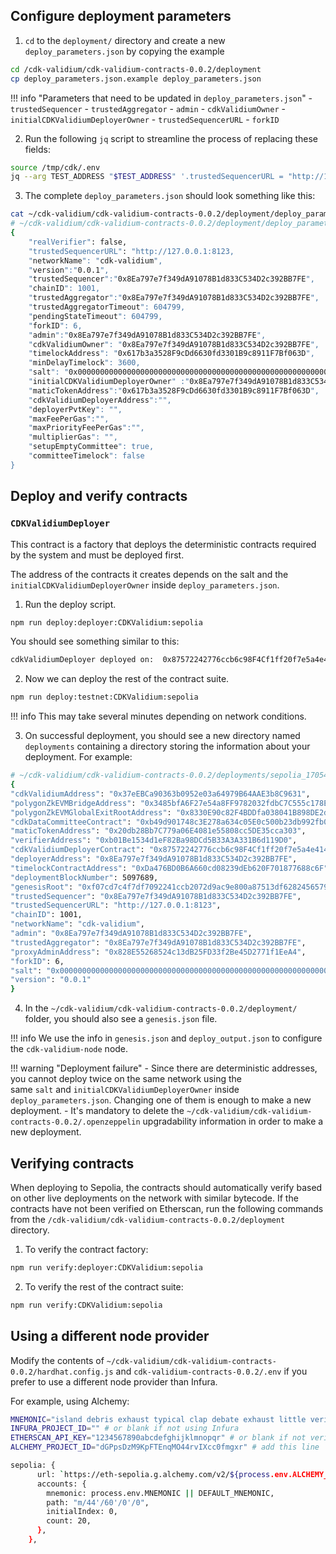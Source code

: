 ## Configure deployment parameters

1. `cd` to the `deployment/` directory and create a new `deploy_parameters.json` by copying the example

```bash
cd /cdk-validium/cdk-validium-contracts-0.0.2/deployment
cp deploy_parameters.json.example deploy_parameters.json
```

!!! info "Parameters that need to be updated in `deploy_parameters.json`"
      - `trustedSequencer`
      - `trustedAggregator`
      - `admin`
      - `cdkValidiumOwner`
      - `initialCDKValidiumDeployerOwner`
      - `trustedSequencerURL`
      - `forkID`

2. Run the following `jq` script to streamline the process of replacing these fields:

```bash
source /tmp/cdk/.env
jq --arg TEST_ADDRESS "$TEST_ADDRESS" '.trustedSequencerURL = "http://127.0.0.1:8123" | .trustedSequencer = $TEST_ADDRESS | .trustedAggregator = $TEST_ADDRESS | .admin = $TEST_ADDRESS | .cdkValidiumOwner = $TEST_ADDRESS | .initialCDKValidiumDeployerOwner = $TEST_ADDRESS | .timelockAddress = $TEST_ADDRESS | .forkID = 6' ./deploy_parameters.json.example > ./deploy_parameters.json
```

3. The complete `deploy_parameters.json` should look something like this:

```bash
cat ~/cdk-validium/cdk-validium-contracts-0.0.2/deployment/deploy_parameters.json
# ~/cdk-validium/cdk-validium-contracts-0.0.2/deployment/deploy_parameters.json
{
    "realVerifier": false,
    "trustedSequencerURL": "http://127.0.0.1:8123,
    "networkName": "cdk-validium",
    "version":"0.0.1",
    "trustedSequencer":"0x8Ea797e7f349dA91078B1d833C534D2c392BB7FE",
    "chainID": 1001,
    "trustedAggregator":"0x8Ea797e7f349dA91078B1d833C534D2c392BB7FE",
    "trustedAggregatorTimeout": 604799,
    "pendingStateTimeout": 604799,
    "forkID": 6,
    "admin":"0x8Ea797e7f349dA91078B1d833C534D2c392BB7FE",
    "cdkValidiumOwner": "0x8Ea797e7f349dA91078B1d833C534D2c392BB7FE",
    "timelockAddress": "0x617b3a3528F9cDd6630fd3301B9c8911F7Bf063D",
    "minDelayTimelock": 3600,
    "salt": "0x0000000000000000000000000000000000000000000000000000000000000000",
    "initialCDKValidiumDeployerOwner" :"0x8Ea797e7f349dA91078B1d833C534D2c392BB7FE",
    "maticTokenAddress":"0x617b3a3528F9cDd6630fd3301B9c8911F7Bf063D",
    "cdkValidiumDeployerAddress":"",
    "deployerPvtKey": "",
    "maxFeePerGas":"",
    "maxPriorityFeePerGas":"",
    "multiplierGas": "",
    "setupEmptyCommittee": true,
    "committeeTimelock": false
}
```

## Deploy and verify contracts

### `CDKValidiumDeployer`

This contract is a factory that deploys the deterministic contracts required by the system and must be deployed first. 

The address of the contracts it creates depends on the salt and the `initialCDKValidiumDeployerOwner` inside `deploy_parameters.json`.

1. Run the deploy script.

  ```bash 
  npm run deploy:deployer:CDKValidium:sepolia
  ```

  You should see something similar to this:

  ```bash
  cdkValidiumDeployer deployed on:  0x87572242776ccb6c98F4Cf1ff20f7e5a4e4142fF
  ```

2. Now we can deploy the rest of the contract suite.

  ```bash
  npm run deploy:testnet:CDKValidium:sepolia
  ```

  !!! info
      This may take several minutes depending on network conditions.

3. On successful deployment, you should see a new directory named `deployments` containing a directory storing the information about your deployment. For example:

  ```bash
  # ~/cdk-validium/cdk-validium-contracts-0.0.2/deployments/sepolia_1705429054/deploy_output.json
  {
  "cdkValidiumAddress": "0x37eEBCa90363b0952e03a64979B64AAE3b8C9631",
  "polygonZkEVMBridgeAddress": "0x3485bfA6F27e54a8FF9782032fdbC7C555c178E4",
  "polygonZkEVMGlobalExitRootAddress": "0x8330E90c82F4BDDfa038041B898DE2d900e6246C",
  "cdkDataCommitteeContract": "0xb49d901748c3E278a634c05E0c500b23db992fb0",
  "maticTokenAddress": "0x20db28Bb7C779a06E4081e55808cc5DE35cca303",
  "verifierAddress": "0xb01Be1534d1eF82Ba98DCd5B33A3A331B6d119D0",
  "cdkValidiumDeployerContract": "0x87572242776ccb6c98F4Cf1ff20f7e5a4e4142fF",
  "deployerAddress": "0x8Ea797e7f349dA91078B1d833C534D2c392BB7FE",
  "timelockContractAddress": "0xDa476BD0B6A660cd08239dEb620F701877688c6F",
  "deploymentBlockNumber": 5097689,
  "genesisRoot": "0xf07cd7c4f7df7092241ccb2072d9ac9e800a87513df628245657950b3af78f94",
  "trustedSequencer": "0x8Ea797e7f349dA91078B1d833C534D2c392BB7FE",
  "trustedSequencerURL": "http://127.0.0.1:8123",
  "chainID": 1001,
  "networkName": "cdk-validium",
  "admin": "0x8Ea797e7f349dA91078B1d833C534D2c392BB7FE",
  "trustedAggregator": "0x8Ea797e7f349dA91078B1d833C534D2c392BB7FE",
  "proxyAdminAddress": "0x828E55268524c13dB25FD33f2Be45D2771f1EeA4",
  "forkID": 6,
  "salt": "0x0000000000000000000000000000000000000000000000000000000000000000",
  "version": "0.0.1"
  }
  ```

4. In the  `~/cdk-validium/cdk-validium-contracts-0.0.2/deployment/` folder, you should also see a `genesis.json` file. 

!!! info
    We use the info in `genesis.json` and `deploy_output.json` to configure the `cdk-validium-node` node.

!!! warning "Deployment failure"
    - Since there are deterministic addresses, you cannot deploy twice on the same network using the same `salt` and `initialCDKValidiumDeployerOwner` inside `deploy_parameters.json`. Changing one of them is enough to make a new deployment.
    - It's mandatory to delete the `~/cdk-validium/cdk-validium-contracts-0.0.2/.openzeppelin` upgradability information in order to make a new deployment.

## Verifying contracts

When deploying to Sepolia, the contracts should automatically verify based on other live deployments on the network with similar bytecode. If the contracts have not been verified on Etherscan, run the following commands from the `/cdk-validium/cdk-validium-contracts-0.0.2/deployment` directory.

1. To verify the contract factory:

  ```bash
  npm run verify:deployer:CDKValidium:sepolia
  ```

2. To verify the rest of the contract suite:

  ```bash
  npm run verify:CDKValidium:sepolia
  ```

## Using a different node provider

Modify the contents of `~/cdk-validium/cdk-validium-contracts-0.0.2/hardhat.config.js` and `cdk-validium-contracts-0.0.2/.env` if you prefer to use a different node provider than Infura.

For example, using Alchemy:

```bash
MNEMONIC="island debris exhaust typical clap debate exhaust little verify mean sausage entire"
INFURA_PROJECT_ID="" # or blank if not using Infura
ETHERSCAN_API_KEY="1234567890abcdefghijklmnopqr" # or blank if not verify contracts
ALCHEMY_PROJECT_ID="dGPpsDzM9KpFTEnqMO44rvIXcc0fmgxr" # add this line
```

```bash
sepolia: {
      url: `https://eth-sepolia.g.alchemy.com/v2/${process.env.ALCHEMY_PROJECT_ID}`, # rpc value changed here
      accounts: {
        mnemonic: process.env.MNEMONIC || DEFAULT_MNEMONIC,
        path: "m/44'/60'/0'/0",
        initialIndex: 0,
        count: 20,
      },
    },
```